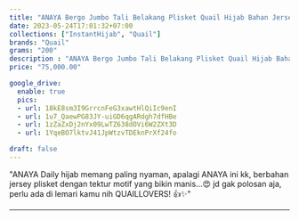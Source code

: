 ```yaml
---
title: "ANAYA Bergo Jumbo Tali Belakang Plisket Quail Hijab Bahan Jersey"
date: 2023-05-24T17:01:32+07:00
collections: ["InstantHijab", "Quail"]
brands: "Quail"
grams: "200"
description : "ANAYA Bergo Jumbo Tali Belakang Plisket Quail Hijab Bahan Jersey"
price: "75,000.00"

google_drive:
  enable: true
  pics:
  - url: 18kE8sm3I9GrrcnFeG3xawtHlQiIc9enI
  - url: 1u7_QaewPG83JY-uiGD6qgARdgh7dfHBe
  - url: 1zZaZxDj2nYx09LwTZ638dOVi6W2ZXt3D
  - url: 1YqeBO7lktvJ41JpWtzvTDEknPrXf24fo

draft: false
---
```


"ANAYA
Daily hijab memang paling nyaman, apalagi ANAYA ini kk, berbahan jersey plisket dengan  tektur motif yang bikin manis...😍 jd gak polosan aja, perlu ada di lemari kamu nih QUAILLOVERS! 👍✨"

---    
 
